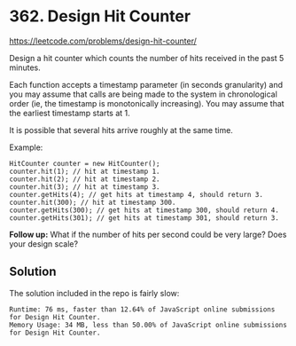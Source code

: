 # 362. Design Hit Counter

https://leetcode.com/problems/design-hit-counter/

Design a hit counter which counts the number of hits received in the past 5 minutes.

Each function accepts a timestamp parameter (in seconds granularity) and you may assume that calls are being made to the system in chronological order (ie, the timestamp is monotonically increasing). You may assume that the earliest timestamp starts at 1.

It is possible that several hits arrive roughly at the same time.

Example:
```
HitCounter counter = new HitCounter();
counter.hit(1); // hit at timestamp 1.
counter.hit(2); // hit at timestamp 2.
counter.hit(3); // hit at timestamp 3.
counter.getHits(4); // get hits at timestamp 4, should return 3.
counter.hit(300); // hit at timestamp 300.
counter.getHits(300); // get hits at timestamp 300, should return 4.
counter.getHits(301); // get hits at timestamp 301, should return 3.
```

**Follow up:** What if the number of hits per second could be very large? Does your design scale?

## Solution

The solution included in the repo is fairly slow:

```
Runtime: 76 ms, faster than 12.64% of JavaScript online submissions for Design Hit Counter.
Memory Usage: 34 MB, less than 50.00% of JavaScript online submissions for Design Hit Counter.
```

